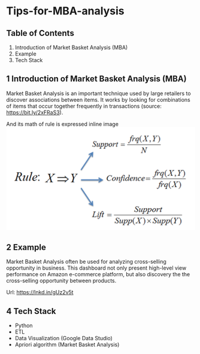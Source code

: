 # Tips-for-MBA-analysis

## Table of Contents
1. Introduction of Market Basket Analysis (MBA)
2. Example
3. Tech Stack

## 1 Introduction of Market Basket Analysis (MBA) 

Market Basket Analysis is an important technique used by large retailers to discover associations between items. It works by looking for combinations of items that occur together frequently in transactions (source: https://bit.ly/2xFRaS3).

And its math of rule is expressed inline image
![MBA_math](MBA_math.png)

  
## 2 Example 

Market Basket Analysis often be used for analyzing cross-selling opportunity in business. This dashboard not only present high-level view performance on Amazon e-commerce platform, but also discovery the the cross-selling opportunity between products.  

Url: https://lnkd.in/gUz2v5t


## 4 Tech Stack

* Python
* ETL
* Data Visualization (Google Data Studio)
* Apriori algorithm (Market Basket Analysis)



